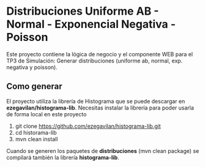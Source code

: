 # Distribuciones Uniforme AB - Normal - Exponencial Negativa - Poisson
Este proyecto contiene la lógica de negocio y el componente WEB para el TP3 de Simulación: Generar distribuciones (uniforme ab, normal, exp. negativa y poisson).

## Como generar
El proyecto utiliza la librería de Histograma que se puede descargar en **ezegavilan/histograma-lib**.
Necesitas instalar la librería para poder usarla de forma local en este proyecto

1. git clone https://github.com/ezegavilan/histograma-lib.git
2. cd historama-lib
3. mvn clean install

Cuando se generen los paquetes de **distribuciones** (mvn clean package) se compilará también
la librería **histograma-lib**.

